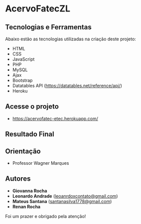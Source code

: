 # AcervoFatecZL


## Tecnologias e Ferramentas

Abaixo estão as tecnologias utilizadas na criação deste projeto:

* HTML
* CSS
* JavaScript
* PHP
* MySQL
* Ajax
* Bootstrap
* Datatables API (https://datatables.net/reference/api/)
* Heroku

## Acesse o projeto
* https://acervofatec-etec.herokuapp.com/

## Resultado Final



## Orientação

* Professor Wagner Marques

## Autores

* **Giovanna Rocha**
* **Leonardo Andrade** (leoanrdoxcontato@gmail.com)
* **Mateus Santana** (santanasilva1778@gmail.com)
* **Renan Rocha**

Foi um prazer e obrigado pela atenção!
